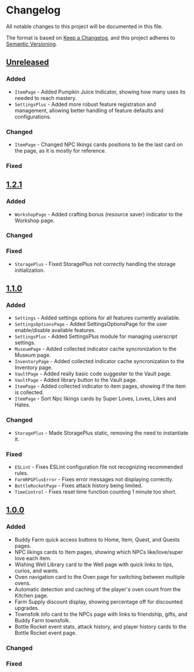 # Changelog

All notable changes to this project will be documented in this file.

The format is based on [Keep a Changelog](https://keepachangelog.com/en/1.1.0/),
and this project adheres to [Semantic Versioning](https://semver.org/spec/v2.0.0.html).

## [Unreleased](https://raw.githubusercontent.com/Synogun/FarmRPGPlus/refs/heads/develop/dist/FarmRPGPlus.user.js)

### Added
- `ItemPage` - Added Pumpkin Juice Indicator, showing how many uses its needed to reach mastery.
- `SettingsPlus` - Added more robust feature registration and management, allowing better handling of feature defaults and configurations.

### Changed
- `ItemPage` - Changed NPC likings cards positions to be the last card on the page, as it is mostly for reference.

### Fixed

## [1.2.1](https://raw.githubusercontent.com/Synogun/FarmRPGPlus/refs/tags/1.2.1/dist/FarmRPGPlus.user.js)

### Added
- `WorkshopPage` - Added crafting bonus (resource saver) indicator to the Workshop page.

### Changed

### Fixed
- `StoragePlus` - Fixed StoragePlus not correctly handling the storage initialization.

## [1.1.0](https://raw.githubusercontent.com/Synogun/FarmRPGPlus/refs/tags/1.1.0/dist/FarmRPGPlus.user.js)

### Added
- `Settings` - Added settings options for all features currently available.
- `SettingsOptionsPage` - Added SettingsOptionsPage for the user enable/disable available features.
- `SettingsPlus` - Added SettingsPlus module for managing userscript settings.
- `MuseumPage` - Added collected indicator cache syncronization to the Museum page.
- `InventoryPage` - Added collected indicator cache syncronization to the Inventory page.
- `VaultPage` - Added really basic code suggester to the Vault page.
- `VaultPage` - Added library button to the Vault page.
- `ItemPage` - Added collected indicator to item pages, showing if the item is collected.
- `ItemPage` - Sort Npc likings cards by Super Loves, Loves, Likes and Hates.

### Changed
- `StoragePlus` - Made StoragePlus static, removing the need to instantiate it.

### Fixed
- `ESLint` - Fixes ESLint configuration file not recognizing recommended rules.
- `FarmRPGPlusError` - Fixes error messages not displaying correctly.
- `BottleRocketPage` - Fixes attack history being limited.
- `TimeControl` - Fixes reset time function counting 1 minute too short.

## [1.0.0](https://raw.githubusercontent.com/Synogun/FarmRPGPlus/refs/tags/1.0.0/dist/FarmRPGPlus.user.js)

### Added
- Buddy Farm quick access buttons to Home, Item, Quest, and Quests pages.
- NPC likings cards to Item pages, showing which NPCs like/love/super love each item.
- Wishing Well Library card to the Well page with quick links to tips, curios, and wants.
- Oven navigation card to the Oven page for switching between multiple ovens.
- Automatic detection and caching of the player's oven count from the Kitchen page.
- Farm Supply discount display, showing percentage off for discounted upgrades.
- Townsfolk info card to the NPCs page with links to friendship, gifts, and Buddy Farm townsfolk.
- Bottle Rocket event stats, attack history, and player history cards to the Bottle Rocket event page.

### Changed

### Fixed
